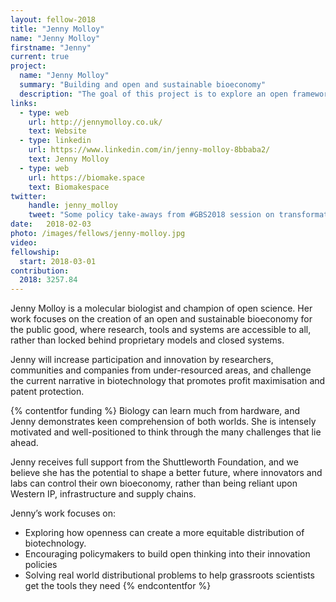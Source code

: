 ```yaml
---
layout: fellow-2018
title: "Jenny Molloy"
name: "Jenny Molloy"
firstname: "Jenny"
current: true
project:
  name: "Jenny Molloy"
  summary: "Building and open and sustainable bioeconomy"
  description: "The goal of this project is to explore an open framework for an equitable bioeconomy."
links:
  - type: web
    url: http://jennymolloy.co.uk/
    text: Website
  - type: linkedin
    url: https://www.linkedin.com/in/jenny-molloy-8bbaba2/
    text: Jenny Molloy
  - type: web
    url: https://biomake.space
    text: Biomakespace
twitter:
    handle: jenny_molloy
    tweet: "Some policy take-aways from #GBS2018 session on transformative sci & comm for the bioeconomy include: make technology to a wide pool of developers and find new ways to commercialise publicly-funded research. 'Ensure fair & free access to tech' +1! #openscience"
date:   2018-02-03
photo: /images/fellows/jenny-molloy.jpg
video:
fellowship:
  start: 2018-03-01
contribution:
  2018: 3257.84
---
```

Jenny Molloy is a molecular biologist and champion of open science. Her work focuses on the creation of an open and sustainable bioeconomy for the public good, where research, tools and systems are accessible to all, rather than locked behind proprietary models and closed systems. 

Jenny will increase participation and innovation by researchers, communities and companies from under-resourced areas, and challenge the current narrative in biotechnology that promotes profit maximisation and patent protection.

{% contentfor funding %}
Biology can learn much from hardware, and Jenny demonstrates keen comprehension of both worlds. She is intensely motivated and well-positioned to think through the many challenges that lie ahead. 

Jenny receives full support from the Shuttleworth Foundation, and we believe she has the potential to shape a better future, where innovators and labs can control their own bioeconomy, rather than being reliant upon Western IP, infrastructure and supply chains.


Jenny’s work focuses on: 

- Exploring how openness can create a more equitable distribution of biotechnology.
- Encouraging policymakers to build open thinking into their innovation policies
- Solving real world distributional problems to help grassroots scientists get the tools they need
{% endcontentfor %}